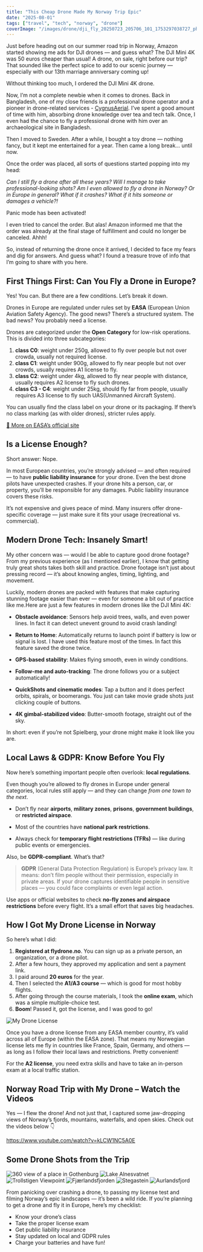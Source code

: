 ```yaml
---
title: "This Cheap Drone Made My Norway Trip Epic"
date: "2025-08-01"
tags: ["travel", "tech", "norway", "drone"]
coverImage: "/images/drone/dji_fly_20250723_205706_101_1753297038727_photo_optimized-1024x576.webp"
---
```


Just before heading out on our summer road trip in Norway, Amazon started showing me ads for DJI drones — and guess what? The DJI Mini 4K was 50 euros cheaper than usual! A drone, on sale, right before our trip? That sounded like the perfect spice to add to our scenic journey — especially with our 13th marriage anniversary coming up!

Without thinking too much, I ordered the DJI Mini 4K drone.

Now, I’m not a complete newbie when it comes to drones. Back in Bangladesh, one of my close friends is a professional drone operator and a pioneer in drone-related services - [CygnusAerial](https://cygnusaerial.com/). I’ve spent a good amount of time with him, absorbing drone knowledge over tea and tech talk. Once, I even had the chance to fly a professional drone with him over an archaeological site in Bangladesh.

Then I moved to Sweden. After a while, I bought a toy drone — nothing fancy, but it kept me entertained for a year. Then came a long break… until now.

Once the order was placed, all sorts of questions started popping into my head:

*Can I still fly a drone after all these years? Will I manage to take professional-looking shots? Am I even allowed to fly a drone in Norway? Or in Europe in general? What if it crashes? What if it hits someone or damages a vehicle?!*

Panic mode has been activated!

I even tried to cancel the order. But alas! Amazon informed me that the order was already at the final stage of fulfillment and could no longer be canceled. Ahhh!

So, instead of returning the drone once it arrived, I decided to face my fears and dig for answers. And guess what? I found a treasure trove of info that I’m going to share with you here.

## First Things First: Can You Fly a Drone in Europe?

Yes! You can. But there are a few conditions. Let’s break it down.

Drones in Europe are regulated under rules set by **EASA** (European Union Aviation Safety Agency). The good news? There’s a structured system. The bad news? You probably need a license.

Drones are categorized under the **Open Category** for low-risk operations. This is divided into three subcategories:

1. **class C0**: weight under 250g, allowed to fly over people but not over crowda, usually not required license.
2. **class C1**: weight under 900g, allowed to fly near people but not over crowds, usually requires A1 license to fly.
3. **class C2**: weight under 4kg, allowed to fly near people with distance, usually requires A2 license to fly such drones.
4. **class C3 - C4**: weight under 25kg, should fly far from people, usually requires A3 license to fly such UAS(Unmanned Aircraft System).

You can usually find the class label on your drone or its packaging. If there’s no class marking (as with older drones), stricter rules apply.

[🔗 More on EASA’s official site](https://www.easa.europa.eu/en/domains/drones-air-mobility/operating-drone/open-category-low-risk-civil-drones)

## Is a License Enough?

Short answer: Nope.

In most European countries, you’re strongly advised — and often required — to have **public liability insurance** for your drone. Even the best drone pilots have unexpected crashes. If your drone hits a person, car, or property, you’ll be responsible for any damages. Public liability insurance covers these risks.

It’s not expensive and gives peace of mind. Many insurers offer drone-specific coverage — just make sure it fits your usage (recreational vs. commercial).

## Modern Drone Tech: Insanely Smart!

My other concern was — would I be able to capture good drone footage? From my previous experience (as I mentioned earlier), I know that getting truly great shots takes both skill and practice. Drone footage isn’t just about pressing record — it’s about knowing angles, timing, lighting, and movement.

Luckily, modern drones are packed with features that make capturing stunning footage easier than ever — even for someone a bit out of practice like me.Here are just a few features in modern drones like the DJI Mini 4K:

* **Obstacle avoidance**: Sensors help avoid trees, walls, and even power lines. In fact it can detect unevent ground to avoid crash landing!

* **Return to Home**: Automatically returns to launch point if battery is low or signal is lost. I have used this feature most of the times. In fact this feature saved the drone twice.

* **GPS-based stability**: Makes flying smooth, even in windy conditions.

* **Follow-me and auto-tracking**: The drone follows you or a subject automatically!

* **QuickShots and cinematic modes**: Tap a button and it does perfect orbits, spirals, or boomerangs. You just can take movie grade shots just clicking couple of buttons.

* **4K gimbal-stabilized video**: Butter-smooth footage, straight out of the sky.

In short: even if you’re not Spielberg, your drone might make it look like you are.

## Local Laws & GDPR: Know Before You Fly

Now here’s something important people often overlook: **local regulations**.

Even though you’re allowed to fly drones in Europe under general categories, local rules still apply — and they can change *from one town to the next*.

* Don’t fly near **airports**, **military zones**, **prisons**, **government buildings**, or **restricted airspace**.

* Most of the countries have **national park restrictions**.

* Always check for **temporary flight restrictions (TFRs)** — like during public events or emergencies.

Also, be **GDPR-compliant**. What’s that?

> **GDPR** (General Data Protection Regulation) is Europe’s privacy law. It means: don’t film people without their permission, especially in private areas. If your drone captures identifiable people in sensitive places — you could face complaints or even legal action.

Use apps or official websites to check **no-fly zones and airspace restrictions** before every flight. It’s a small effort that saves big headaches.

## How I Got My Drone License in Norway

So here’s what I did:

1. **Registered at flydrone.no**. You can sign up as a private person, an organization, or a drone pilot.
2. After a few hours, they approved my application and sent a payment link.
3. I paid around **20 euros** for the year.
4. Then I selected the **A1/A3 course** — which is good for most hobby flights.
5. After going through the course materials, I took the **online exam**, which was a simple multiple-choice test.
6. **Boom**! Passed it, got the license, and I was good to go!

![My Drone License](/images/drone/license.webp)

Once you have a drone license from any EASA member country, it’s valid across all of Europe (within the EASA zone). That means my Norwegian license lets me fly in countries like France, Spain, Germany, and others — as long as I follow their local laws and restrictions. Pretty convenient!

For the **A2 license**, you need extra skills and have to take an in-person exam at a local traffic station.

## Norway Road Trip with My Drone – Watch the Videos

Yes — I flew the drone! And not just that, I captured some jaw-dropping views of Norway’s fjords, mountains, waterfalls, and open skies. Check out the videos below 👇

https://www.youtube.com/watch?v=kLCW1NC5A0E

## Some Drone Shots from the Trip

<!--gallery-->
![360 view of a place in Gothenburg](/images/drone/dji_fly_20250719_161840_7_1752935216475_pano_optimized-1024x512.webp)
![Lake Alnesvatnet](/images/drone/dji_fly_20250721_110344_37_1753088819359_photo_optimized-1024x576.webp)
![Trollstigen Viewpoint](/images/drone/dji_fly_20250721_110720_43_1753088872924_photo_optimized-1024x576.webp)
![Fjærlandsfjorden](/images/drone/dji_fly_20250723_205706_101_1753297038727_photo_optimized-1024x576.webp)
![Stegastein](/images/drone/dji_fly_20250724_164808_115_1753368576136_photo_optimized-1024x576.webp)
![Aurlandsfjord](/images/drone/dji_fly_20250724_164956_119_1753368638202_photo_optimized-1024x576.webp)
<!--gallery-->

From panicking over crashing a drone, to passing my license test and filming Norway’s epic landscapes — it’s been a wild ride. If you’re planning to get a drone and fly it in Europe, here’s my checklist:

* Know your drone’s class
* Take the proper license exam
* Get public liability insurance
* Stay updated on local and GDPR rules
* Charge your batteries and have fun!
